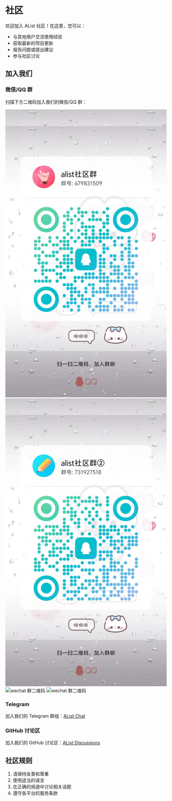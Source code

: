 <!-- ---
sidebar: false
--- -->

# 社区

欢迎加入 AList 社区！在这里，您可以：

- 与其他用户交流使用经验
- 获取最新的项目更新
- 报告问题或提出建议
- 参与社区讨论

## 加入我们

### 微信/QQ 群

扫描下方二维码加入我们的微信/QQ 群：

<div class="qr-img-row">
  <img src="/img/ss/qq%20group01.pic.jpg" alt="QQ 群二维码" class="qr-img" />
  <img src="/img/ss/qq%20group02.pic.jpg" alt="QQ 群二维码" class="qr-img" />
</div>
<div class="qr-img-row">
  <img src='https://oss.hutool.cn/000000-hutool/upload/alist/alist111.jpg' alt="wechat 群二维码" class="qr-img" />
  <img src='https://oss.hutool.cn/000000-hutool/upload/alist/alist222.jpg' alt="wechat 群二维码" class="qr-img" />
</div>

### Telegram

加入我们的 Telegram 群组：[AList Chat](https://t.me/alist_chat)

### GitHub 讨论区

加入我们的 GitHub 讨论区：[AList Discussions](https://github.com/alist-org/alist/discussions)

## 社区规则

1. 请保持友善和尊重
2. 使用适当的语言
3. 在正确的频道中讨论相关话题
4. 遵守各平台的服务条款